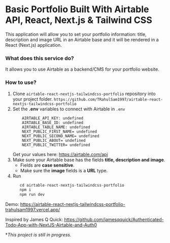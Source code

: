 # Basic Portfolio Built With Airtable API, React, Next.js & Tailwind CSS
  This application will allow you to set your portfolio information: title, description and image URL in an Airtable base and it will be rendered in a React (Next.js) application.

### What does this service do?
  It allows you to use Airtable as a backend/CMS for your portfolio website.

### How to use?
  1) Clone `airtable-react-nextjs-tailwindcss-portfolio` repository into your project folder.
  ```https://github.com/TRahulSam1997/airtable-react-nextjs-tailwindcss-portfolio```
  3)  Set the **.env** variables to connect with Airtable in `.env`
      ```
          AIRTABLE_API_KEY: undefined
          AIRTABLE_BASE_ID: undefined
          AIRTABLE_TABLE_NAME: undefined
          NEXT_PUBLIC_FIRST_NAME= undefined
          NEXT_PUBLIC_SECOND_NAME= undefined
          NEXT_PUBLIC_ABOUT= undefined
          NEXT_PUBLIC_TWITTER= undefined
      ```
      Get your values here: https://airtable.com/api
  3) Make sure your Airtable base has the fields **title, description and image**.
        - Fields are **case sensitive**.
        - Make sure the **image** fields is a **URL** type.
  4) Run
     ``` js
        cd airtable-react-nextjs-tailwindcss-portfolio
        npm i
        npm run dev
     ```
Demo: https://airtable-react-nextjs-tailwindcss-portfolio-trahulsam1997.vercel.app/

Inspired by James Q Quick: https://github.com/jamesqquick/Authenticated-Todo-App-with-NextJS-Airtable-and-Auth0

**This project is still in progress.*